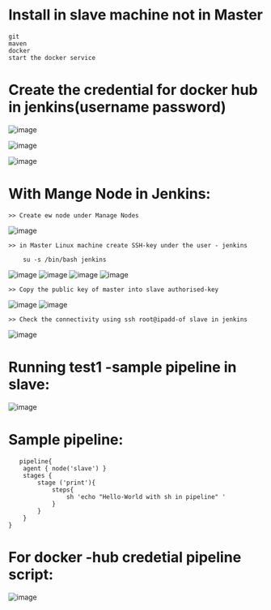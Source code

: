# Install in slave machine not in Master
    git
    maven
    docker
    start the docker service
    
# Create the credential for docker hub in jenkins(username password)

![image](https://user-images.githubusercontent.com/54719289/108412825-48d80980-7250-11eb-8ac7-c699b199d6cd.png)


![image](https://user-images.githubusercontent.com/54719289/108413535-272b5200-7251-11eb-9ec7-6ffb426c28e2.png)


![image](https://user-images.githubusercontent.com/54719289/108413797-740f2880-7251-11eb-87f4-97884676c306.png)


# With Mange Node in Jenkins:

    >> Create ew node under Manage Nodes

![image](https://user-images.githubusercontent.com/54719289/111083461-a7b63900-8505-11eb-8937-804523bbcf6c.png)

    >> in Master Linux machine create SSH-key under the user - jenkins
    
        su -s /bin/bash jenkins

![image](https://user-images.githubusercontent.com/54719289/111083555-15fafb80-8506-11eb-9be8-b57c5bb6f9ea.png)
![image](https://user-images.githubusercontent.com/54719289/111084662-7a6c8980-850b-11eb-84a2-133308ca3ea0.png)
![image](https://user-images.githubusercontent.com/54719289/111084726-b7d11700-850b-11eb-99c6-515143da4ac6.png)
![image](https://user-images.githubusercontent.com/54719289/111084758-ed760000-850b-11eb-832d-594e34454f0d.png)

    
    >> Copy the public key of master into slave authorised-key

![image](https://user-images.githubusercontent.com/54719289/111083649-7853fc00-8506-11eb-804e-7597b3643f9d.png)
![image](https://user-images.githubusercontent.com/54719289/111083640-6c683a00-8506-11eb-9e9d-f59b739bf88b.png)

    >> Check the connectivity using ssh root@ipadd-of slave in jenkins

![image](https://user-images.githubusercontent.com/54719289/111083994-58253c80-8508-11eb-9f25-28d7b2a45605.png)
 



# Running test1 -sample pipeline in slave:

![image](https://user-images.githubusercontent.com/54719289/111085066-8d805900-850d-11eb-891b-720314185e3c.png)


   Sample pipeline:
   ==============
   
       pipeline{
        agent { node('slave') }
        stages {
            stage ('print'){
                steps{
                    sh 'echo "Hello-World with sh in pipeline" '
                }
            }
        }
    }


# For docker -hub credetial pipeline script:

![image](https://user-images.githubusercontent.com/54719289/111085557-bbff3380-850f-11eb-89ab-bd8c073c0d80.png)


